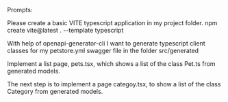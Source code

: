 Prompts: 

Please create a basic VITE typescript application in my project folder.
npm create vite@latest . --template typescript

With help of openapi-generator-cli I want to generate typescript client classes for my petstore.yml swagger file in the folder src/generated

Implement a list page, pets.tsx, which shows a list of the class Pet.ts from generated models.

The next step is to implement a page categoy.tsx, to show a list of the class Category from generated models.